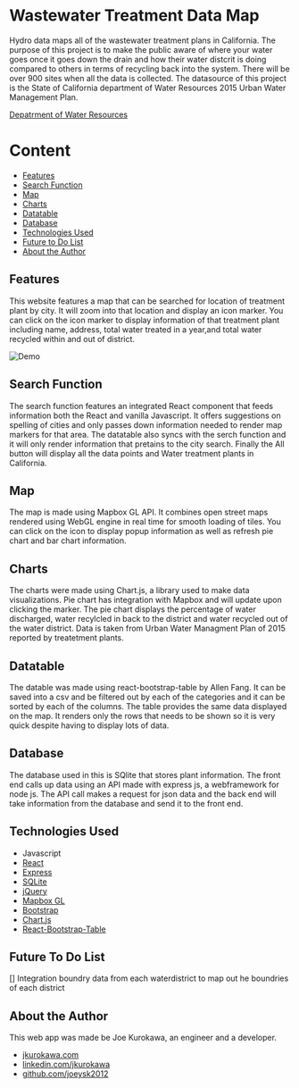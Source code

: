 # Wastewater Treatment Data Map

Hydro data maps all of the wastewater treatment plans in California. The purpose of this project is to make the public aware of where your water goes once it goes down the drain and how their water distcrit is doing compared to others in terms of recycling back into the system. There will be over 900 sites when all the data is collected. The datasource of this project is the State of California department of Water Resources 2015 Urban Water Management Plan. 

[Depatrment of Water Resources](http://www.water.ca.gov/urbanwatermanagement/uwmp2015.cfm)

# Content

- [Features](#features)
- [Search Function](#searchfunction)
- [Map](#map)
- [Charts](#charts)
- [Datatable](#datatable)
- [Database](#database)
- [Technologies Used](#technologiesused)
- [Future to Do List](#todo) 
- [About the Author](#about)



## <a name="features"></a>Features
This website features a map that can be searched for location of treatment plant by city. It will zoom into that location and display an icon marker. You can click on the icon marker to display information of that treatment plant including name, address, total water treated in a year,and total water recycled within and out of district. 


![Demo](http://imgur.com/h3Ruapl.gif)



## <a name="searchfunction"></a>Search Function
The search function features an integrated React component that feeds information both the React and vanilla Javascript. It offers suggestions on spelling of cities and only passes down information needed to render map markers for that area. The datatable also syncs with the serch function and it will only render information that pretains to the city search. Finally the All button will display all the data points and Water treatment plants in California. 

## <a name="map"></a>Map
The map is made using Mapbox GL API. It combines open street maps rendered using WebGL engine in real time for smooth loading of tiles. You can click on the icon to display popup information as well as refresh pie chart and bar chart information. 

## <a name="Charts"></a>Charts
The charts were made using Chart.js, a library used to make data visualizations. Pie chart has integration with Mapbox and will update upon clicking the marker. The pie chart displays the percentage of water discharged, water recylcled in back to the district and water recycled out of the water district. Data is taken from Urban Water Managment Plan of 2015 reported by treatetment plants. 

## <a name="Datatable"></a>Datatable
The datable was made using react-bootstrap-table by Allen Fang. It can be saved into a csv and be filtered out by each of the categories and it can be sorted by each of the columns. The table provides the same data displayed on the map. It renders only the rows that needs to be shown so it is very quick despite having to display lots of data.
  

## <a name="Database"></a>Database
The database used in this is SQlite that stores plant information. The front end calls up data using an API made with express js, a webframework for node js. The API call makes a request for json data and the back end will take information from the database and send it to the front end. 

## <a name="technologiesused"></a>Technologies Used

- Javascript
- [React](https://facebook.github.io/react/) 
- [Express](https://expressjs.com/)
- [SQLite](https://www.sqlite.org/)
- [jQuery](https://jquery.com/)
- [Mapbox GL](https://www.mapbox.com/)
- [Bootstrap](http://getbootstrap.com/)
- [Chart.js](http://www.chartjs.org/)
- [React-Bootstrap-Table](https://allenfang.github.io/react-bootstrap-table/)

## <a name="todo"></a>Future To Do List

[] Integration boundry data from each waterdistrict to map out he boundries of each district

## <a name="about"></a>About the Author
This web app was made be Joe Kurokawa, an engineer and a developer. 
- [jkurokawa.com](http://jkurokawa.com)
- [linkedin.com/jkurokawa](https://www.linkedin.com/in/joekurokawa/)
- [github.com/joeysk2012](http://github.com/joeysk2012)






